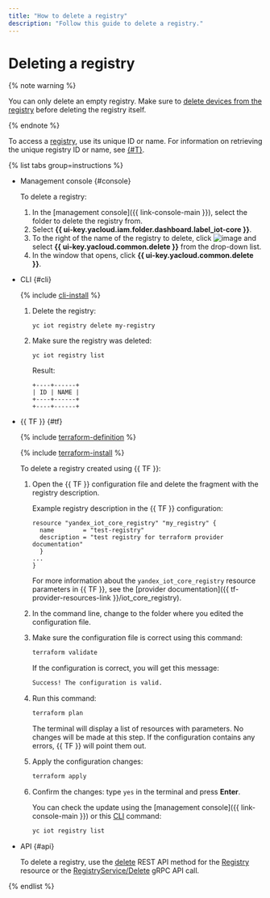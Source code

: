 ```yaml
---
title: "How to delete a registry"
description: "Follow this guide to delete a registry."
---
```


# Deleting a registry

{% note warning %}

You can only delete an empty registry. Make sure to [delete devices from the registry](../device/device-delete.md) before deleting the registry itself.

{% endnote %}

To access a [registry](../../concepts/index.md#registry), use its unique ID or name. For information on retrieving the unique registry ID or name, see [{#T}](registry-list.md).

{% list tabs group=instructions %}

- Management console {#console}

   To delete a registry:

   1. In the [management console]({{ link-console-main }}), select the folder to delete the registry from.
   1. Select **{{ ui-key.yacloud.iam.folder.dashboard.label_iot-core }}**.
   1. To the right of the name of the registry to delete, click ![image](../../../_assets/console-icons/ellipsis.svg) and select **{{ ui-key.yacloud.common.delete }}** from the drop-down list.
   1. In the window that opens, click **{{ ui-key.yacloud.common.delete }}**.

- CLI {#cli}

   {% include [cli-install](../../../_includes/cli-install.md) %}

   1. Delete the registry:

      ```
      yc iot registry delete my-registry
      ```

   1. Make sure the registry was deleted:

      ```
      yc iot registry list
      ```

      Result:
      ```
      +----+------+
      | ID | NAME |
      +----+------+
      +----+------+
      ```

- {{ TF }} {#tf}

   {% include [terraform-definition](../../../_tutorials/_tutorials_includes/terraform-definition.md) %}

   {% include [terraform-install](../../../_includes/terraform-install.md) %}

   To delete a registry created using {{ TF }}:

   1. Open the {{ TF }} configuration file and delete the fragment with the registry description.

      Example registry description in the {{ TF }} configuration:

      ```hcl
      resource "yandex_iot_core_registry" "my_registry" {
        name        = "test-registry"
        description = "test registry for terraform provider documentation"
        }
      ...
      }
      ```

      For more information about the `yandex_iot_core_registry` resource parameters in {{ TF }}, see the [provider documentation]({{ tf-provider-resources-link }}/iot_core_registry).
   1. In the command line, change to the folder where you edited the configuration file.
   1. Make sure the configuration file is correct using this command:

      ```bash
      terraform validate
      ```

      If the configuration is correct, you will get this message:

      ```bash
      Success! The configuration is valid.
      ```

   1. Run this command:

      ```bash
      terraform plan
      ```

      The terminal will display a list of resources with parameters. No changes will be made at this step. If the configuration contains any errors, {{ TF }} will point them out.
   1. Apply the configuration changes:

      ```bash
      terraform apply
      ```

   1. Confirm the changes: type `yes` in the terminal and press **Enter**.

      You can check the update using the [management console]({{ link-console-main }}) or this [CLI](../../../cli/quickstart.md) command:

      ```bash
      yc iot registry list
      ```

- API {#api}

   To delete a registry, use the [delete](../../api-ref/Registry/delete.md) REST API method for the [Registry](../../api-ref/Registry/index.md) resource or the [RegistryService/Delete](../../api-ref/grpc/registry_service.md#Delete) gRPC API call.

{% endlist %}
